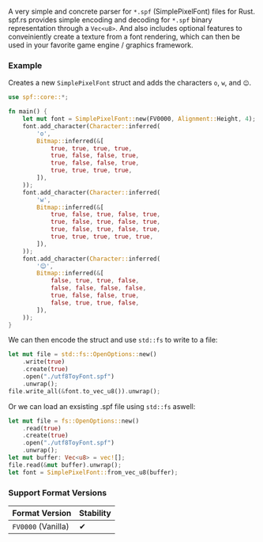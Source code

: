A very simple and concrete parser for `*.spf` (SimplePixelFont) files for Rust. spf.rs provides
simple encoding and decoding for `*.spf` binary representation through a `Vec<u8>`. And also
includes optional features to conveiniently create a texture from a font rendering, which
can then be used in your favorite game engine / graphics framework.

### Example
Creates a new `SimplePixelFont` struct and adds the characters `o`, `w`, and `😊`.
```rs
use spf::core::*;

fn main() {
    let mut font = SimplePixelFont::new(FV0000, Alignment::Height, 4);
    font.add_character(Character::inferred(
        'o',
        Bitmap::inferred(&[
            true, true, true, true,
            true, false, false, true,
            true, false, false, true,
            true, true, true, true,
        ]),
    ));
    font.add_character(Character::inferred(
        'w',
        Bitmap::inferred(&[
            true, false, true, false, true,
            true, false, true, false, true,
            true, false, true, false, true,
            true, true, true, true, true,
        ]),
    ));
    font.add_character(Character::inferred(
        '😊',
        Bitmap::inferred(&[
            false, true, true, false,
            false, false, false, false,
            true, false, false, true,
            false, true, true, false,
        ]),
    ));
}
```
We can then encode the struct and use `std::fs` to write to a file:
```rs
let mut file = std::fs::OpenOptions::new()
    .write(true)
    .create(true)
    .open("./utf8ToyFont.spf")
    .unwrap();
file.write_all(&font.to_vec_u8()).unwrap();
```
Or we can load an exsisting .spf file using `std::fs` aswell:
```rs
let mut file = fs::OpenOptions::new()
    .read(true)
    .create(true)
    .open("./utf8ToyFont.spf")
    .unwrap();
let mut buffer: Vec<u8> = vec![];
file.read(&mut buffer).unwrap();
let font = SimplePixelFont::from_vec_u8(buffer);
```
### Support Format Versions
| Format Version | Stability |
| --- | --- |
| `FV0000` (Vanilla) | ✔ |
